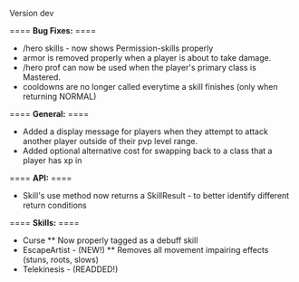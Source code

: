 Version dev

==== **Bug Fixes:** ====

* /hero skills - now shows Permission-skills properly
* armor is removed properly when a player is about to take damage.
* /hero prof <path> can now be used when the player's primary class is Mastered.
* cooldowns are no longer called everytime a skill finishes (only when returning NORMAL)

==== **General:** ====

* Added a display message for players when they attempt to attack another player outside of their pvp level range.
* Added optional alternative cost for swapping back to a class that a player has xp in

==== **API:** ====

* Skill's use method now returns a SkillResult - to better identify different return conditions

==== **Skills:** ====

* Curse
** Now properly tagged as a debuff skill
* EscapeArtist - (NEW!)
** Removes all movement impairing effects (stuns, roots, slows)
* Telekinesis - (READDED!)
